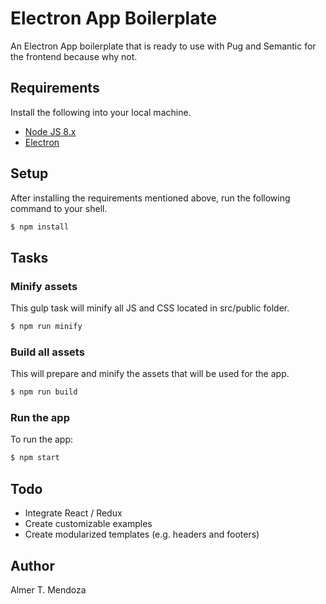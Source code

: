# Electron App Boilerplate

An Electron App boilerplate that is ready to use with Pug and Semantic for the frontend because why not.

## Requirements

Install the following into your local machine. 
- [Node JS 8.x](https://nodejs.org/en/blog/release/v8.0.0/)
- [Electron](https://electron.atom.io/)

## Setup

After installing the requirements mentioned above, run the following command to your shell.

```bash
$ npm install
```

## Tasks

### Minify assets

This gulp task will minify all JS and CSS located in src/public folder.

```bash
$ npm run minify
```

### Build all assets

This will prepare and minify the assets that will be used for the app. 

```bash
$ npm run build
```

### Run the app

To run the app:

```bash
$ npm start
```

## Todo

- Integrate React / Redux
- Create customizable examples
- Create modularized templates (e.g. headers and footers)

## Author

Almer T. Mendoza